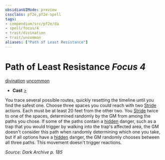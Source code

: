 ```yaml
---
obsidianUIMode: preview
cssclass: pf2e,pf2e-spell
tags:
- compendium/src/pf2e/da
- spell/focus/4
- trait/divination
- trait/uncommon
aliases: ["Path of Least Resistance"]
---
```

# Path of Least Resistance *Focus 4*   
[divination](../../Rules/traits/divination.md)  [uncommon](../../Rules/traits/uncommon.md)  

- **Cast** [>](../../Rules/core-rulebook/chapter-9-playing-the-game.md#Actions "Single Action") 

You trace several possible routes, quickly resetting the timeline until you find the safest one. Choose three spaces you could reach with two [Stride](../../Rules/actions/stride.md) actions. Each must be at least 20 feet from the other two. You [Stride](../../Rules/actions/stride.md) twice to one of the spaces, determined randomly by the GM from among the paths you chose. If some of the paths contain a [hidden](../../Rules/conditions.md#Hidden) danger, such as a trap that you would trigger by walking into the trap's affected area, the GM doesn't consider this path when randomly determining which one you take, but if all options have a [hidden](../../Rules/conditions.md#Hidden) danger, the GM randomly chooses between all three paths. This movement doesn't trigger reactions.

*Source: Dark Archive p. 185*